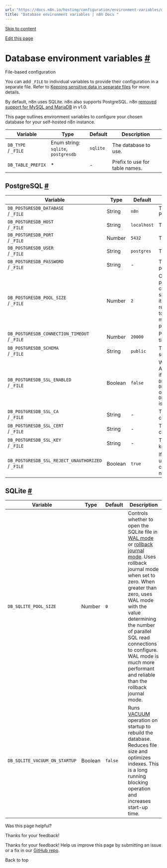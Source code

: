 ```yaml
---
url: "https://docs.n8n.io/hosting/configuration/environment-variables/database/"
title: "Database environment variables | n8n Docs "
---
```


[Skip to content](https://docs.n8n.io/hosting/configuration/environment-variables/database/#database-environment-variables)

[Edit this page](https://github.com/n8n-io/n8n-docs/edit/main/docs/hosting/configuration/environment-variables/database.md "Edit this page")

# Database environment variables [\#](https://docs.n8n.io/hosting/configuration/environment-variables/database/\#database-environment-variables "Permanent link")

File-based configuration

You can add `_FILE` to individual variables to provide their configuration in a separate file. Refer to [Keeping sensitive data in separate files](https://docs.n8n.io/hosting/configuration/configuration-methods/#keeping-sensitive-data-in-separate-files) for more details.

By default, n8n uses SQLite. n8n also supports PostgreSQL. n8n [removed support for MySQL and MariaDB](https://docs.n8n.io/1-0-migration-checklist/#mysql-and-mariadb) in v1.0.

This page outlines environment variables to configure your chosen database for your self-hosted n8n instance.

| Variable | Type | Default | Description |
| --- | --- | --- | --- |
| `DB_TYPE`<br>/ `_FILE` | Enum string:<br>`sqlite`, `postgresdb` | `sqlite` | The database to use. |
| `DB_TABLE_PREFIX` | \* | - | Prefix to use for table names. |

## PostgreSQL [\#](https://docs.n8n.io/hosting/configuration/environment-variables/database/\#postgresql "Permanent link")

| Variable | Type | Default | Description |
| --- | --- | --- | --- |
| `DB_POSTGRESDB_DATABASE`<br>/ `_FILE` | String | `n8n` | The name of the PostgreSQL database. |
| `DB_POSTGRESDB_HOST`<br>/ `_FILE` | String | `localhost` | The PostgreSQL host. |
| `DB_POSTGRESDB_PORT`<br>/ `_FILE` | Number | `5432` | The PostgreSQL port. |
| `DB_POSTGRESDB_USER`<br>/ `_FILE` | String | `postgres` | The PostgreSQL user. |
| `DB_POSTGRESDB_PASSWORD`<br>/ `_FILE` | String | - | The PostgreSQL password. |
| `DB_POSTGRESDB_POOL_SIZE`<br>/ `_FILE` | Number | `2` | Control how many parallel open Postgres connections n8n should have. Increasing it may help with resource utilization, but too many connections may degrade performance. |
| `DB_POSTGRESDB_CONNECTION_TIMEOUT`<br>/ `_FILE` | Number | `20000` | Postgres connection timeout (ms). |
| `DB_POSTGRESDB_SCHEMA`<br>/ `_FILE` | String | `public` | The PostgreSQL schema. |
| `DB_POSTGRESDB_SSL_ENABLED`<br>/ `_FILE` | Boolean | `false` | Whether to enable SSL. Automatically enabled if `DB_POSTGRESDB_SSL_CA`, `DB_POSTGRESDB_SSL_CERT` or `DB_POSTGRESDB_SSL_KEY` is defined. |
| `DB_POSTGRESDB_SSL_CA`<br>/ `_FILE` | String | - | The PostgreSQL SSL certificate authority. |
| `DB_POSTGRESDB_SSL_CERT`<br>/ `_FILE` | String | - | The PostgreSQL SSL certificate. |
| `DB_POSTGRESDB_SSL_KEY`<br>/ `_FILE` | String | - | The PostgreSQL SSL key. |
| `DB_POSTGRESDB_SSL_REJECT_UNAUTHORIZED`<br>/ `_FILE` | Boolean | `true` | If n8n should reject unauthorized SSL connections (true) or not (false). |

## SQLite [\#](https://docs.n8n.io/hosting/configuration/environment-variables/database/\#sqlite "Permanent link")

| Variable | Type | Default | Description |
| --- | --- | --- | --- |
| `DB_SQLITE_POOL_SIZE` | Number | `0` | Controls whether to open the SQLite file in [WAL mode](https://www.sqlite.org/wal.html) or [rollback journal mode](https://www.sqlite.org/lockingv3.html#rollback). Uses rollback journal mode when set to zero. When greater than zero, uses WAL mode with the value determining the number of parallel SQL read connections to configure. WAL mode is much more performant and reliable than the rollback journal mode. |
| `DB_SQLITE_VACUUM_ON_STARTUP` | Boolean | `false` | Runs [VACUUM](https://www.sqlite.org/lang_vacuum.html) operation on startup to rebuild the database. Reduces file size and optimizes indexes. This is a long running blocking operation and increases start-up time. |

Was this page helpful?






Thanks for your feedback!






Thanks for your feedback! Help us improve this page by submitting an issue or a fix in our [GitHub repo](https://github.com/n8n-io/n8n-docs).


Back to top